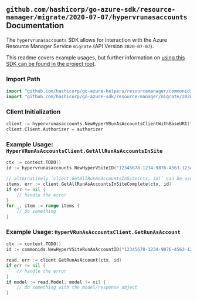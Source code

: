 
## `github.com/hashicorp/go-azure-sdk/resource-manager/migrate/2020-07-07/hypervrunasaccounts` Documentation

The `hypervrunasaccounts` SDK allows for interaction with the Azure Resource Manager Service `migrate` (API Version `2020-07-07`).

This readme covers example usages, but further information on [using this SDK can be found in the project root](https://github.com/hashicorp/go-azure-sdk/tree/main/docs).

### Import Path

```go
import "github.com/hashicorp/go-azure-helpers/resourcemanager/commonids"
import "github.com/hashicorp/go-azure-sdk/resource-manager/migrate/2020-07-07/hypervrunasaccounts"
```


### Client Initialization

```go
client := hypervrunasaccounts.NewHyperVRunAsAccountsClientWithBaseURI("https://management.azure.com")
client.Client.Authorizer = authorizer
```


### Example Usage: `HyperVRunAsAccountsClient.GetAllRunAsAccountsInSite`

```go
ctx := context.TODO()
id := hypervrunasaccounts.NewHyperVSiteID("12345678-1234-9876-4563-123456789012", "example-resource-group", "hyperVSiteValue")

// alternatively `client.GetAllRunAsAccountsInSite(ctx, id)` can be used to do batched pagination
items, err := client.GetAllRunAsAccountsInSiteComplete(ctx, id)
if err != nil {
	// handle the error
}
for _, item := range items {
	// do something
}
```


### Example Usage: `HyperVRunAsAccountsClient.GetRunAsAccount`

```go
ctx := context.TODO()
id := commonids.NewHyperVSiteRunAsAccountID("12345678-1234-9876-4563-123456789012", "example-resource-group", "hyperVSiteValue", "runAsAccountValue")

read, err := client.GetRunAsAccount(ctx, id)
if err != nil {
	// handle the error
}
if model := read.Model; model != nil {
	// do something with the model/response object
}
```
